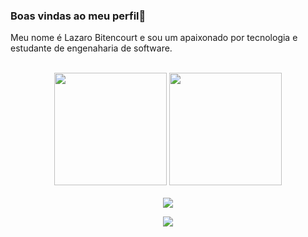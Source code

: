 ### Boas vindas ao meu perfil👋

Meu nome é Lazaro Bitencourt e sou um apaixonado por tecnologia e estudante de engenaharia de software.

<br>

<!-- GITHUB STATUS -->
<div align="center">
<img height="180em" src="https://github-readme-stats.vercel.app/api?username=Lázaro&
show_icons=true&theme=dark&include_all_commits=true&count_private=true"/>
<img height="180em" src="https:github-readme-stats.vercel.app/api/top-langs/?username=Lázaro&layout=compact&langs_count=7&theme=dark"/>

<!-- TEMAS; dark, radical, merko, gruvbox, tokyonight, onedark, cobalt, synthwave, highcontrast, dracula -->
</div>
<br>

<!-- REDES SOCIAIS -->
<div align="center">
<a href="https://www.linkedin.com/in/lazarobitencourt/" target="_blank"><img src="https://img.shields.io/badge/LinkendIn-%23007B5?style=for-the-badge&logo=linkedin&logoColor=white"target="_blank"></a>

![](https://visitor-badge.glitch.me/badge?page_id=LazaroBitencourt)
</div>

